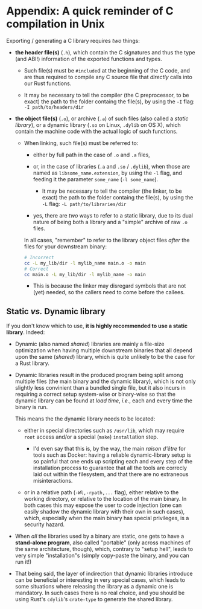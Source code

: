 # Appendix: A quick reminder of C compilation in Unix

Exporting / generating a C library requires _two_ things:

  - **the header file(s)** (`.h`), which contain the C signatures and thus the
    type (and ABI!) information of the exported functions and types.

      - Such file(s) must be `#include`d at the beginning of the C code, and are
        thus required to compile any C source file that _directly_ calls into
        our Rust functions.

      - It may be necessary to tell the compiler (the C preprocessor, to be
        exact) the path to the folder containg the file(s), by using the `-I`
        flag: `-I path/to/headers/dir`

  - **the object file(s)** (`.o`), or archive (`.a`) of such files (also called
    a _static library_), or a dynamic library (`.so` on Linux, `.dylib` on
    OS X), which contain the machine code with the actual logic of such
    functions.

      - When linking, such file(s) must be referred to:

          - either by full path in the case of `.o` and `.a` files,

          - or, in the case of libraries (`.a` and `.so` / `.dylib`),
            when those are named as `libsome_name.extension`, by using the
            `-l` flag, and feeding it the parameter `some_name`
            (`-l some_name`).

              - It may be necessary to tell the compiler (the linker, to be
                exact) the path to the folder containg the file(s), by using
                the `-L` flag: `-L path/to/libraries/dir`

          - yes, there are _two_ ways to refer to a static library, due to its
            dual nature of being both a library and a "simple" archive of raw
            `.o` files.

        In all cases, "remember" to refer to the library object files _after_
        the files for your downstream binary:

        ```bash
        # Incorrect
        cc -L my_lib/dir -l mylib_name main.o -o main
        # Correct
        cc main.o -L my_lib/dir -l mylib_name -o main
        ```

          - This is because the linker may disregard symbols that are not (yet)
            needed, so the callers need to come before the callees.


## Static _vs._ Dynamic library

If you don't know which to use, **it is highly recommended to use a static
library**. Indeed:

  - Dynamic (also named _shared_) libraries are mainly a file-size optimization
    when having multiple downstream binaries that all depend upon the same
    (_shared_) library, which is quite unlikely to be the case for a Rust
    library.

  - Dynamic libraries result in the produced program being split among multiple
    files (the main binary and the dynamic library), which is not only
    slightly less convinient than a bundled single file, but it also incurs in
    requiring a correct setup system-wise or binary-wise so that the dynamic
    library can be found at _load time_, _i.e._, each and every time the binary
    is run.

    This means the the dynamic library needs to be located:

      - either in special directories such as `/usr/lib`, which may require
        `root` access and/or a special (`make`) `install`ation step.

          - I'd even say that this is, by the way, the main _raison d'être_ for
            tools such as Docker: having a reliable dynamic-library setup is
            so painful that one ends up scripting each and every step of the
            installation process to guarantee that all the tools are correcly
            laid out within the filesystem, and that there are no extraneous
            misinteractions.

      - or in a relative path (`-Wl,-rpath,...` flag), either relative to the
        working directory, or relative to the location of the main binary. In
        both cases this may expose the user to code injection (one can easily
        shadow the dynamic library with their own in such cases), which,
        especially when the main binary has special privileges, is a security
        hazard.

  - When _all_ the libraries used by a binary are static, one gets to have a
    **stand-alone program**, also called "portable" (only across machines of
    the same architecture, though), which, contrary to "setup hell", leads to
    very simple "installation"s (simply copy-paste the binary, and you can run
    it!)

  - That being said, the layer of indirection that dynamic libraries introduce
    can be beneficial or interesting in very special cases, which leads to some
    situations where releasing the library as a dynamic one is mandatory.
    In such cases there is no real choice, and you should be using Rust's
    `cdylib`'s `crate-type` to generate the shared library.
